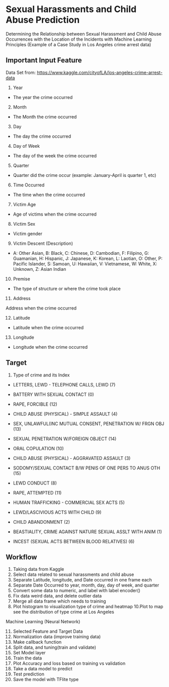 # Sexual Harassments and Child Abuse Prediction

Determining the Relationship between Sexual Harassment and Child Abuse Occurrences with the Location of the Incidents with Machine Learning Principles (Example of a Case Study in Los Angeles crime arrest data)

## Important Input Feature

Data Set from:
https://www.kaggle.com/cityofLA/los-angeles-crime-arrest-data

1. Year

* The year the crime occurred

2. Month

* The Month the crime occurred

3. Day

* The day the crime occurred

4. Day of Week

* The day of the week the crime occurred

5. Quarter

* Quarter did the crime occur (example: January-April is quarter 1, etc)

6. Time Occurred

* The time when the crime occurred

7. Victim Age

* Age of victims when the crime occurred

8. Victim Sex

* Victim gender

9. Victim Descent 
(Description)

* A: Other Asian, B: Black, C: Chinese, D: Cambodian, F: Filipino, G: Guamanian, H: Hispanic, J: Japanese, K: Korean, L: Laotian, O: Other, P: Pacific Islander, S: Samoan, U: Hawaiian, V: Vietnamese, W: White, X: Unknown, Z: Asian Indian

10. Premise

* The type of structure or where the crime took place

11. Address

Address when the crime occurred

12. Latitude

* Latitude when the crime occurred

13. Longitude

* Longitude when the crime occurred

## Target 

1. Type of crime and its Index

* LETTERS, LEWD  -  TELEPHONE CALLS, LEWD                      (7)

* BATTERY WITH SEXUAL CONTACT                                  (0)

* RAPE, FORCIBLE                                               (12)

* CHILD ABUSE (PHYSICAL) - SIMPLE ASSAULT                      (4)

* SEX, UNLAWFUL(INC MUTUAL CONSENT, PENETRATION W/ FRGN OBJ    (13) 

* SEXUAL PENETRATION W/FOREIGN OBJECT                          (14)

* ORAL COPULATION                                              (10)

* CHILD ABUSE (PHYSICAL) - AGGRAVATED ASSAULT                  (3)

* SODOMY/SEXUAL CONTACT B/W PENIS OF ONE PERS TO ANUS OTH      (15)

* LEWD CONDUCT                                                 (8)

* RAPE, ATTEMPTED                                              (11)

* HUMAN TRAFFICKING - COMMERCIAL SEX ACTS                      (5)

* LEWD/LASCIVIOUS ACTS WITH CHILD                              (9)

* CHILD ABANDONMENT                                            (2)

* BEASTIALITY, CRIME AGAINST NATURE SEXUAL ASSLT WITH ANIM     (1)

* INCEST (SEXUAL ACTS BETWEEN BLOOD RELATIVES)                 (6)

## Workflow

1. Taking data from Kaggle
2. Select data related to sexual harassments and child abuse
3. Separate Latitude, longitude, and  Date occurred in one frame each
4. Separate Date Occurred to year, month, day, day of week, and quarter
5. Convert some data to numeric, and label with label encoder()
7. Fix data weird data, and delete outlier data
8. Merge all data frame which needs to training
9. Plot histogram to visualization type of crime and heatmap
10.Plot to map see the distribution of type crime at Los Angeles

Machine Learning (Neural Network)

11. Selected Feature and Target Data
12. Normalization data (improve training data)
13. Make callback function
14. Split data, and tuning(train and validate)
15. Set Model layer
16. Train the data
17. Plot Accuracy and loss based on training vs validation
18. Take a data model to predict
19. Test prediction
20. Save the model with TFlite type